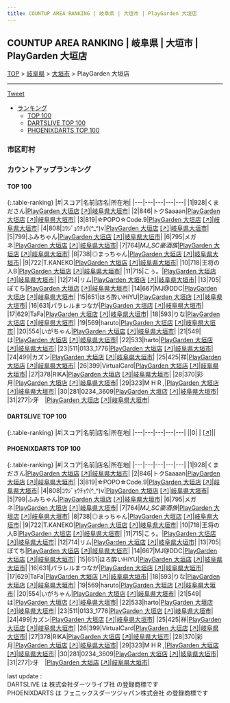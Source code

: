 ```yaml
---
title: COUNTUP AREA RANKING | 岐阜県 | 大垣市 | PlayGarden 大垣店
---
```

## COUNTUP AREA RANKING | 岐阜県 | 大垣市 | PlayGarden 大垣店

[TOP](/darts/rank/) > [岐阜県](/darts/rank/岐阜県/) > [大垣市](/darts/rank/岐阜県/大垣市/) > PlayGarden 大垣店

___

<a href="https://twitter.com/share?ref_src=twsrc%5Etfw" data-text="COUNTUP AREA RANKING | 岐阜県大垣市PlayGarden 大垣店" class="twitter-share-button" data-hashtags="DARTSLIVE,PHOENIXDARTS,darts,ダーツ" data-show-count="false">Tweet</a>

* [ランキング](#カウントアップランキング)
    * [TOP 100](#top-100)
    * [DARTSLIVE TOP 100](#dartslive-top-100)
    * [PHOENIXDARTS TOP 100](#phoenixdarts-top-100)

### 市区町村

<ul>

</ul>

### カウントアップランキング

#### TOP 100



{:.table-ranking}
|#|スコア|名前|店名|所在地|
|---|---|---|---|---|
|1|928|<span class="rank-name-pd">くまださん</span>|<a href="/darts/rank/shops/83818.html">PlayGarden 大垣店</a> <a href="https://vs.phoenixdarts.com/jp/shop/shopDetailInfo/s_83818?s_seq=83818">[↗]</a>|<a href="/darts/rank/岐阜県/大垣市">岐阜県大垣市</a>|
|2|846|<span class="rank-name-pd">トクSaaaan</span>|<a href="/darts/rank/shops/83818.html">PlayGarden 大垣店</a> <a href="https://vs.phoenixdarts.com/jp/shop/shopDetailInfo/s_83818?s_seq=83818">[↗]</a>|<a href="/darts/rank/岐阜県/大垣市">岐阜県大垣市</a>|
|3|819|<span class="rank-name-pd">☆POPO☆Code.9</span>|<a href="/darts/rank/shops/83818.html">PlayGarden 大垣店</a> <a href="https://vs.phoenixdarts.com/jp/shop/shopDetailInfo/s_83818?s_seq=83818">[↗]</a>|<a href="/darts/rank/岐阜県/大垣市">岐阜県大垣市</a>|
|4|808|<span class="rank-name-pd">ｺｳｼﾞｮｳﾁｮｳ(^_^)v</span>|<a href="/darts/rank/shops/83818.html">PlayGarden 大垣店</a> <a href="https://vs.phoenixdarts.com/jp/shop/shopDetailInfo/s_83818?s_seq=83818">[↗]</a>|<a href="/darts/rank/岐阜県/大垣市">岐阜県大垣市</a>|
|5|799|<span class="rank-name-pd">ふみちゃん</span>|<a href="/darts/rank/shops/83818.html">PlayGarden 大垣店</a> <a href="https://vs.phoenixdarts.com/jp/shop/shopDetailInfo/s_83818?s_seq=83818">[↗]</a>|<a href="/darts/rank/岐阜県/大垣市">岐阜県大垣市</a>|
|6|795|<span class="rank-name-pd">メガネ</span>|<a href="/darts/rank/shops/83818.html">PlayGarden 大垣店</a> <a href="https://vs.phoenixdarts.com/jp/shop/shopDetailInfo/s_83818?s_seq=83818">[↗]</a>|<a href="/darts/rank/岐阜県/大垣市">岐阜県大垣市</a>|
|7|764|<span class="rank-name-pd">_MJ_SC豪酒族_</span>|<a href="/darts/rank/shops/83818.html">PlayGarden 大垣店</a> <a href="https://vs.phoenixdarts.com/jp/shop/shopDetailInfo/s_83818?s_seq=83818">[↗]</a>|<a href="/darts/rank/岐阜県/大垣市">岐阜県大垣市</a>|
|8|738|<span class="rank-name-pd">◎まっちゃん</span>|<a href="/darts/rank/shops/83818.html">PlayGarden 大垣店</a> <a href="https://vs.phoenixdarts.com/jp/shop/shopDetailInfo/s_83818?s_seq=83818">[↗]</a>|<a href="/darts/rank/岐阜県/大垣市">岐阜県大垣市</a>|
|9|722|<span class="rank-name-pd">T.KANEKO</span>|<a href="/darts/rank/shops/83818.html">PlayGarden 大垣店</a> <a href="https://vs.phoenixdarts.com/jp/shop/shopDetailInfo/s_83818?s_seq=83818">[↗]</a>|<a href="/darts/rank/岐阜県/大垣市">岐阜県大垣市</a>|
|10|718|<span class="rank-name-pd">王将の人B</span>|<a href="/darts/rank/shops/83818.html">PlayGarden 大垣店</a> <a href="https://vs.phoenixdarts.com/jp/shop/shopDetailInfo/s_83818?s_seq=83818">[↗]</a>|<a href="/darts/rank/岐阜県/大垣市">岐阜県大垣市</a>|
|11|715|<span class="rank-name-pd">こぅ。</span>|<a href="/darts/rank/shops/83818.html">PlayGarden 大垣店</a> <a href="https://vs.phoenixdarts.com/jp/shop/shopDetailInfo/s_83818?s_seq=83818">[↗]</a>|<a href="/darts/rank/岐阜県/大垣市">岐阜県大垣市</a>|
|12|714|<span class="rank-name-pd">リム</span>|<a href="/darts/rank/shops/83818.html">PlayGarden 大垣店</a> <a href="https://vs.phoenixdarts.com/jp/shop/shopDetailInfo/s_83818?s_seq=83818">[↗]</a>|<a href="/darts/rank/岐阜県/大垣市">岐阜県大垣市</a>|
|13|705|<span class="rank-name-pd">ぽてち</span>|<a href="/darts/rank/shops/83818.html">PlayGarden 大垣店</a> <a href="https://vs.phoenixdarts.com/jp/shop/shopDetailInfo/s_83818?s_seq=83818">[↗]</a>|<a href="/darts/rank/岐阜県/大垣市">岐阜県大垣市</a>|
|14|667|<span class="rank-name-pd">MJ@DDC</span>|<a href="/darts/rank/shops/83818.html">PlayGarden 大垣店</a> <a href="https://vs.phoenixdarts.com/jp/shop/shopDetailInfo/s_83818?s_seq=83818">[↗]</a>|<a href="/darts/rank/岐阜県/大垣市">岐阜県大垣市</a>|
|15|651|<span class="rank-name-pd">ほろ酔いHiYU</span>|<a href="/darts/rank/shops/83818.html">PlayGarden 大垣店</a> <a href="https://vs.phoenixdarts.com/jp/shop/shopDetailInfo/s_83818?s_seq=83818">[↗]</a>|<a href="/darts/rank/岐阜県/大垣市">岐阜県大垣市</a>|
|16|631|<span class="rank-name-pd">パラレルまつなが</span>|<a href="/darts/rank/shops/83818.html">PlayGarden 大垣店</a> <a href="https://vs.phoenixdarts.com/jp/shop/shopDetailInfo/s_83818?s_seq=83818">[↗]</a>|<a href="/darts/rank/岐阜県/大垣市">岐阜県大垣市</a>|
|17|629|<span class="rank-name-pd">TaFa</span>|<a href="/darts/rank/shops/83818.html">PlayGarden 大垣店</a> <a href="https://vs.phoenixdarts.com/jp/shop/shopDetailInfo/s_83818?s_seq=83818">[↗]</a>|<a href="/darts/rank/岐阜県/大垣市">岐阜県大垣市</a>|
|18|593|<span class="rank-name-pd">りな</span>|<a href="/darts/rank/shops/83818.html">PlayGarden 大垣店</a> <a href="https://vs.phoenixdarts.com/jp/shop/shopDetailInfo/s_83818?s_seq=83818">[↗]</a>|<a href="/darts/rank/岐阜県/大垣市">岐阜県大垣市</a>|
|19|569|<span class="rank-name-pd">haruto</span>|<a href="/darts/rank/shops/83818.html">PlayGarden 大垣店</a> <a href="https://vs.phoenixdarts.com/jp/shop/shopDetailInfo/s_83818?s_seq=83818">[↗]</a>|<a href="/darts/rank/岐阜県/大垣市">岐阜県大垣市</a>|
|20|554|<span class="rank-name-pd">いがちゃん</span>|<a href="/darts/rank/shops/83818.html">PlayGarden 大垣店</a> <a href="https://vs.phoenixdarts.com/jp/shop/shopDetailInfo/s_83818?s_seq=83818">[↗]</a>|<a href="/darts/rank/岐阜県/大垣市">岐阜県大垣市</a>|
|21|549|<span class="rank-name-pd">は</span>|<a href="/darts/rank/shops/83818.html">PlayGarden 大垣店</a> <a href="https://vs.phoenixdarts.com/jp/shop/shopDetailInfo/s_83818?s_seq=83818">[↗]</a>|<a href="/darts/rank/岐阜県/大垣市">岐阜県大垣市</a>|
|22|533|<span class="rank-name-pd">harto</span>|<a href="/darts/rank/shops/83818.html">PlayGarden 大垣店</a> <a href="https://vs.phoenixdarts.com/jp/shop/shopDetailInfo/s_83818?s_seq=83818">[↗]</a>|<a href="/darts/rank/岐阜県/大垣市">岐阜県大垣市</a>|
|23|511|<span class="rank-name-pd">0133_1776</span>|<a href="/darts/rank/shops/83818.html">PlayGarden 大垣店</a> <a href="https://vs.phoenixdarts.com/jp/shop/shopDetailInfo/s_83818?s_seq=83818">[↗]</a>|<a href="/darts/rank/岐阜県/大垣市">岐阜県大垣市</a>|
|24|499|<span class="rank-name-pd">カズン</span>|<a href="/darts/rank/shops/83818.html">PlayGarden 大垣店</a> <a href="https://vs.phoenixdarts.com/jp/shop/shopDetailInfo/s_83818?s_seq=83818">[↗]</a>|<a href="/darts/rank/岐阜県/大垣市">岐阜県大垣市</a>|
|25|425|<span class="rank-name-pd">祥</span>|<a href="/darts/rank/shops/83818.html">PlayGarden 大垣店</a> <a href="https://vs.phoenixdarts.com/jp/shop/shopDetailInfo/s_83818?s_seq=83818">[↗]</a>|<a href="/darts/rank/岐阜県/大垣市">岐阜県大垣市</a>|
|26|399|<span class="rank-name-pd">VirtualCard</span>|<a href="/darts/rank/shops/83818.html">PlayGarden 大垣店</a> <a href="https://vs.phoenixdarts.com/jp/shop/shopDetailInfo/s_83818?s_seq=83818">[↗]</a>|<a href="/darts/rank/岐阜県/大垣市">岐阜県大垣市</a>|
|27|378|<span class="rank-name-pd">RIKA</span>|<a href="/darts/rank/shops/83818.html">PlayGarden 大垣店</a> <a href="https://vs.phoenixdarts.com/jp/shop/shopDetailInfo/s_83818?s_seq=83818">[↗]</a>|<a href="/darts/rank/岐阜県/大垣市">岐阜県大垣市</a>|
|28|370|<span class="rank-name-pd">彩月</span>|<a href="/darts/rank/shops/83818.html">PlayGarden 大垣店</a> <a href="https://vs.phoenixdarts.com/jp/shop/shopDetailInfo/s_83818?s_seq=83818">[↗]</a>|<a href="/darts/rank/岐阜県/大垣市">岐阜県大垣市</a>|
|29|323|<span class="rank-name-pd">M H R ,</span>|<a href="/darts/rank/shops/83818.html">PlayGarden 大垣店</a> <a href="https://vs.phoenixdarts.com/jp/shop/shopDetailInfo/s_83818?s_seq=83818">[↗]</a>|<a href="/darts/rank/岐阜県/大垣市">岐阜県大垣市</a>|
|30|281|<span class="rank-name-pd">0234_3609</span>|<a href="/darts/rank/shops/83818.html">PlayGarden 大垣店</a> <a href="https://vs.phoenixdarts.com/jp/shop/shopDetailInfo/s_83818?s_seq=83818">[↗]</a>|<a href="/darts/rank/岐阜県/大垣市">岐阜県大垣市</a>|
|31|277|<span class="rank-name-pd">ﾝ牙　</span>|<a href="/darts/rank/shops/83818.html">PlayGarden 大垣店</a> <a href="https://vs.phoenixdarts.com/jp/shop/shopDetailInfo/s_83818?s_seq=83818">[↗]</a>|<a href="/darts/rank/岐阜県/大垣市">岐阜県大垣市</a>|


#### DARTSLIVE TOP 100



{:.table-ranking}
|#|スコア|名前|店名|所在地|
|---|---|---|---|---|
||0|<span class="rank-name-dl"> </span>|<a href="/darts/rank/shops/.html"></a> <a href="">[↗]</a>|<a href="/darts/rank//"></a>|


#### PHOENIXDARTS TOP 100



{:.table-ranking}
|#|スコア|名前|店名|所在地|
|---|---|---|---|---|
|1|928|<span class="rank-name-pd">くまださん</span>|<a href="/darts/rank/shops/83818.html">PlayGarden 大垣店</a> <a href="https://vs.phoenixdarts.com/jp/shop/shopDetailInfo/s_83818?s_seq=83818">[↗]</a>|<a href="/darts/rank/岐阜県/大垣市">岐阜県大垣市</a>|
|2|846|<span class="rank-name-pd">トクSaaaan</span>|<a href="/darts/rank/shops/83818.html">PlayGarden 大垣店</a> <a href="https://vs.phoenixdarts.com/jp/shop/shopDetailInfo/s_83818?s_seq=83818">[↗]</a>|<a href="/darts/rank/岐阜県/大垣市">岐阜県大垣市</a>|
|3|819|<span class="rank-name-pd">☆POPO☆Code.9</span>|<a href="/darts/rank/shops/83818.html">PlayGarden 大垣店</a> <a href="https://vs.phoenixdarts.com/jp/shop/shopDetailInfo/s_83818?s_seq=83818">[↗]</a>|<a href="/darts/rank/岐阜県/大垣市">岐阜県大垣市</a>|
|4|808|<span class="rank-name-pd">ｺｳｼﾞｮｳﾁｮｳ(^_^)v</span>|<a href="/darts/rank/shops/83818.html">PlayGarden 大垣店</a> <a href="https://vs.phoenixdarts.com/jp/shop/shopDetailInfo/s_83818?s_seq=83818">[↗]</a>|<a href="/darts/rank/岐阜県/大垣市">岐阜県大垣市</a>|
|5|799|<span class="rank-name-pd">ふみちゃん</span>|<a href="/darts/rank/shops/83818.html">PlayGarden 大垣店</a> <a href="https://vs.phoenixdarts.com/jp/shop/shopDetailInfo/s_83818?s_seq=83818">[↗]</a>|<a href="/darts/rank/岐阜県/大垣市">岐阜県大垣市</a>|
|6|795|<span class="rank-name-pd">メガネ</span>|<a href="/darts/rank/shops/83818.html">PlayGarden 大垣店</a> <a href="https://vs.phoenixdarts.com/jp/shop/shopDetailInfo/s_83818?s_seq=83818">[↗]</a>|<a href="/darts/rank/岐阜県/大垣市">岐阜県大垣市</a>|
|7|764|<span class="rank-name-pd">_MJ_SC豪酒族_</span>|<a href="/darts/rank/shops/83818.html">PlayGarden 大垣店</a> <a href="https://vs.phoenixdarts.com/jp/shop/shopDetailInfo/s_83818?s_seq=83818">[↗]</a>|<a href="/darts/rank/岐阜県/大垣市">岐阜県大垣市</a>|
|8|738|<span class="rank-name-pd">◎まっちゃん</span>|<a href="/darts/rank/shops/83818.html">PlayGarden 大垣店</a> <a href="https://vs.phoenixdarts.com/jp/shop/shopDetailInfo/s_83818?s_seq=83818">[↗]</a>|<a href="/darts/rank/岐阜県/大垣市">岐阜県大垣市</a>|
|9|722|<span class="rank-name-pd">T.KANEKO</span>|<a href="/darts/rank/shops/83818.html">PlayGarden 大垣店</a> <a href="https://vs.phoenixdarts.com/jp/shop/shopDetailInfo/s_83818?s_seq=83818">[↗]</a>|<a href="/darts/rank/岐阜県/大垣市">岐阜県大垣市</a>|
|10|718|<span class="rank-name-pd">王将の人B</span>|<a href="/darts/rank/shops/83818.html">PlayGarden 大垣店</a> <a href="https://vs.phoenixdarts.com/jp/shop/shopDetailInfo/s_83818?s_seq=83818">[↗]</a>|<a href="/darts/rank/岐阜県/大垣市">岐阜県大垣市</a>|
|11|715|<span class="rank-name-pd">こぅ。</span>|<a href="/darts/rank/shops/83818.html">PlayGarden 大垣店</a> <a href="https://vs.phoenixdarts.com/jp/shop/shopDetailInfo/s_83818?s_seq=83818">[↗]</a>|<a href="/darts/rank/岐阜県/大垣市">岐阜県大垣市</a>|
|12|714|<span class="rank-name-pd">リム</span>|<a href="/darts/rank/shops/83818.html">PlayGarden 大垣店</a> <a href="https://vs.phoenixdarts.com/jp/shop/shopDetailInfo/s_83818?s_seq=83818">[↗]</a>|<a href="/darts/rank/岐阜県/大垣市">岐阜県大垣市</a>|
|13|705|<span class="rank-name-pd">ぽてち</span>|<a href="/darts/rank/shops/83818.html">PlayGarden 大垣店</a> <a href="https://vs.phoenixdarts.com/jp/shop/shopDetailInfo/s_83818?s_seq=83818">[↗]</a>|<a href="/darts/rank/岐阜県/大垣市">岐阜県大垣市</a>|
|14|667|<span class="rank-name-pd">MJ@DDC</span>|<a href="/darts/rank/shops/83818.html">PlayGarden 大垣店</a> <a href="https://vs.phoenixdarts.com/jp/shop/shopDetailInfo/s_83818?s_seq=83818">[↗]</a>|<a href="/darts/rank/岐阜県/大垣市">岐阜県大垣市</a>|
|15|651|<span class="rank-name-pd">ほろ酔いHiYU</span>|<a href="/darts/rank/shops/83818.html">PlayGarden 大垣店</a> <a href="https://vs.phoenixdarts.com/jp/shop/shopDetailInfo/s_83818?s_seq=83818">[↗]</a>|<a href="/darts/rank/岐阜県/大垣市">岐阜県大垣市</a>|
|16|631|<span class="rank-name-pd">パラレルまつなが</span>|<a href="/darts/rank/shops/83818.html">PlayGarden 大垣店</a> <a href="https://vs.phoenixdarts.com/jp/shop/shopDetailInfo/s_83818?s_seq=83818">[↗]</a>|<a href="/darts/rank/岐阜県/大垣市">岐阜県大垣市</a>|
|17|629|<span class="rank-name-pd">TaFa</span>|<a href="/darts/rank/shops/83818.html">PlayGarden 大垣店</a> <a href="https://vs.phoenixdarts.com/jp/shop/shopDetailInfo/s_83818?s_seq=83818">[↗]</a>|<a href="/darts/rank/岐阜県/大垣市">岐阜県大垣市</a>|
|18|593|<span class="rank-name-pd">りな</span>|<a href="/darts/rank/shops/83818.html">PlayGarden 大垣店</a> <a href="https://vs.phoenixdarts.com/jp/shop/shopDetailInfo/s_83818?s_seq=83818">[↗]</a>|<a href="/darts/rank/岐阜県/大垣市">岐阜県大垣市</a>|
|19|569|<span class="rank-name-pd">haruto</span>|<a href="/darts/rank/shops/83818.html">PlayGarden 大垣店</a> <a href="https://vs.phoenixdarts.com/jp/shop/shopDetailInfo/s_83818?s_seq=83818">[↗]</a>|<a href="/darts/rank/岐阜県/大垣市">岐阜県大垣市</a>|
|20|554|<span class="rank-name-pd">いがちゃん</span>|<a href="/darts/rank/shops/83818.html">PlayGarden 大垣店</a> <a href="https://vs.phoenixdarts.com/jp/shop/shopDetailInfo/s_83818?s_seq=83818">[↗]</a>|<a href="/darts/rank/岐阜県/大垣市">岐阜県大垣市</a>|
|21|549|<span class="rank-name-pd">は</span>|<a href="/darts/rank/shops/83818.html">PlayGarden 大垣店</a> <a href="https://vs.phoenixdarts.com/jp/shop/shopDetailInfo/s_83818?s_seq=83818">[↗]</a>|<a href="/darts/rank/岐阜県/大垣市">岐阜県大垣市</a>|
|22|533|<span class="rank-name-pd">harto</span>|<a href="/darts/rank/shops/83818.html">PlayGarden 大垣店</a> <a href="https://vs.phoenixdarts.com/jp/shop/shopDetailInfo/s_83818?s_seq=83818">[↗]</a>|<a href="/darts/rank/岐阜県/大垣市">岐阜県大垣市</a>|
|23|511|<span class="rank-name-pd">0133_1776</span>|<a href="/darts/rank/shops/83818.html">PlayGarden 大垣店</a> <a href="https://vs.phoenixdarts.com/jp/shop/shopDetailInfo/s_83818?s_seq=83818">[↗]</a>|<a href="/darts/rank/岐阜県/大垣市">岐阜県大垣市</a>|
|24|499|<span class="rank-name-pd">カズン</span>|<a href="/darts/rank/shops/83818.html">PlayGarden 大垣店</a> <a href="https://vs.phoenixdarts.com/jp/shop/shopDetailInfo/s_83818?s_seq=83818">[↗]</a>|<a href="/darts/rank/岐阜県/大垣市">岐阜県大垣市</a>|
|25|425|<span class="rank-name-pd">祥</span>|<a href="/darts/rank/shops/83818.html">PlayGarden 大垣店</a> <a href="https://vs.phoenixdarts.com/jp/shop/shopDetailInfo/s_83818?s_seq=83818">[↗]</a>|<a href="/darts/rank/岐阜県/大垣市">岐阜県大垣市</a>|
|26|399|<span class="rank-name-pd">VirtualCard</span>|<a href="/darts/rank/shops/83818.html">PlayGarden 大垣店</a> <a href="https://vs.phoenixdarts.com/jp/shop/shopDetailInfo/s_83818?s_seq=83818">[↗]</a>|<a href="/darts/rank/岐阜県/大垣市">岐阜県大垣市</a>|
|27|378|<span class="rank-name-pd">RIKA</span>|<a href="/darts/rank/shops/83818.html">PlayGarden 大垣店</a> <a href="https://vs.phoenixdarts.com/jp/shop/shopDetailInfo/s_83818?s_seq=83818">[↗]</a>|<a href="/darts/rank/岐阜県/大垣市">岐阜県大垣市</a>|
|28|370|<span class="rank-name-pd">彩月</span>|<a href="/darts/rank/shops/83818.html">PlayGarden 大垣店</a> <a href="https://vs.phoenixdarts.com/jp/shop/shopDetailInfo/s_83818?s_seq=83818">[↗]</a>|<a href="/darts/rank/岐阜県/大垣市">岐阜県大垣市</a>|
|29|323|<span class="rank-name-pd">M H R ,</span>|<a href="/darts/rank/shops/83818.html">PlayGarden 大垣店</a> <a href="https://vs.phoenixdarts.com/jp/shop/shopDetailInfo/s_83818?s_seq=83818">[↗]</a>|<a href="/darts/rank/岐阜県/大垣市">岐阜県大垣市</a>|
|30|281|<span class="rank-name-pd">0234_3609</span>|<a href="/darts/rank/shops/83818.html">PlayGarden 大垣店</a> <a href="https://vs.phoenixdarts.com/jp/shop/shopDetailInfo/s_83818?s_seq=83818">[↗]</a>|<a href="/darts/rank/岐阜県/大垣市">岐阜県大垣市</a>|
|31|277|<span class="rank-name-pd">ﾝ牙　</span>|<a href="/darts/rank/shops/83818.html">PlayGarden 大垣店</a> <a href="https://vs.phoenixdarts.com/jp/shop/shopDetailInfo/s_83818?s_seq=83818">[↗]</a>|<a href="/darts/rank/岐阜県/大垣市">岐阜県大垣市</a>|


<div class="footer border-top border-gray-light mt-5 pt-3 text-right text-gray">
    last update : <span style="font-weight: italic" id="foot_last_modified"></span><br />
    DARTSLIVE は 株式会社ダーツライブ社 の登録商標です<br />
    PHOENIXDARTS は フェニックスダーツジャパン株式会社 の登録商標です<br />
</div>

<script src="https://cdnjs.cloudflare.com/ajax/libs/jquery.tablesorter/2.31.3/js/jquery.tablesorter.min.js" integrity="sha512-qzgd5cYSZcosqpzpn7zF2ZId8f/8CHmFKZ8j7mU4OUXTNRd5g+ZHBPsgKEwoqxCtdQvExE5LprwwPAgoicguNg==" crossorigin="anonymous" referrerpolicy="no-referrer"></script>
<link rel="stylesheet" href="https://cdnjs.cloudflare.com/ajax/libs/jquery.tablesorter/2.31.3/css/theme.default.min.css" integrity="sha512-wghhOJkjQX0Lh3NSWvNKeZ0ZpNn+SPVXX1Qyc9OCaogADktxrBiBdKGDoqVUOyhStvMBmJQ8ZdMHiR3wuEq8+w==" crossorigin="anonymous" referrerpolicy="no-referrer" />
<script>
$(function() {
    $(".table-ranking").tablesorter({sortList:[[0, 0]]});
    $("#foot_last_modified").text(formatDate(new Date(document.lastModified), 'yyyy-MM-dd HH:mm:ss'));
});
</script>

<script async src="https://platform.twitter.com/widgets.js" charset="utf-8"></script>